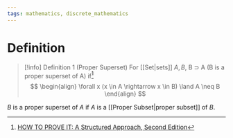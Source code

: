 ```yaml
---
tags: mathematics, discrete_mathematics
---
```


# Definition

> [!info] Definition 1 (Proper Superset)
> For [[Set|sets]] $A, B$, B $\supset$ A (B is a proper superset of A) if[^1]
> $$
> \begin{align}
> \forall x (x \in A \rightarrow x \in B) \land A \neq B
> \end{align}
> $$

$B$ is a proper superset of $A$ if $A$ is a [[Proper Subset|proper subset]] of $B$.

[^1]: [HOW TO PROVE IT: A Structured Approach, Second Edition](zotero://open-pdf/library/items/THI2Q4PN?page=54)